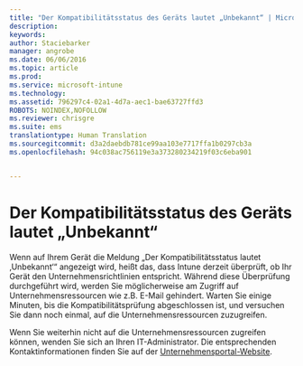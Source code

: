 ```yaml
---
title: "Der Kompatibilitätsstatus des Geräts lautet „Unbekannt“ | Microsoft Intune"
description: 
keywords: 
author: Staciebarker
manager: angrobe
ms.date: 06/06/2016
ms.topic: article
ms.prod: 
ms.service: microsoft-intune
ms.technology: 
ms.assetid: 796297c4-02a1-4d7a-aec1-bae63727ffd3
ROBOTS: NOINDEX,NOFOLLOW
ms.reviewer: chrisgre
ms.suite: ems
translationtype: Human Translation
ms.sourcegitcommit: d3a2daebdb781ce99aa103e7717ffa1b0297cb3a
ms.openlocfilehash: 94c038ac756119e3a373280234219f03c6eba901


---
```



# Der Kompatibilitätsstatus des Geräts lautet „Unbekannt“

Wenn auf Ihrem Gerät die Meldung „Der Kompatibilitätsstatus lautet ‚Unbekannt‘“ angezeigt wird, heißt das, dass Intune derzeit überprüft, ob Ihr Gerät den Unternehmensrichtlinien entspricht. Während diese Überprüfung durchgeführt wird, werden Sie möglicherweise am Zugriff auf Unternehmensressourcen wie z.B. E-Mail gehindert. Warten Sie einige Minuten, bis die Kompatibilitätsprüfung abgeschlossen ist, und versuchen Sie dann noch einmal, auf die Unternehmensressourcen zuzugreifen.

Wenn Sie weiterhin nicht auf die Unternehmensressourcen zugreifen können, wenden Sie sich an Ihren IT-Administrator. Die entsprechenden Kontaktinformationen finden Sie auf der [Unternehmensportal-Website](http://portal.manage.microsoft.com).



<!--HONumber=Aug16_HO4-->


